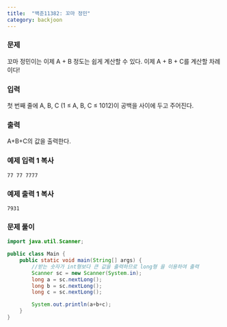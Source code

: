 ```yaml
---
title:  "백준11382: 꼬마 정민"
category: backjoon
---
```




### 문제

꼬마 정민이는 이제 A + B 정도는 쉽게 계산할 수 있다. 이제 A + B + C를 계산할 차례이다!

### 입력

첫 번째 줄에 A, B, C (1 ≤ A, B, C ≤ 1012)이 공백을 사이에 두고 주어진다.

### 출력

A+B+C의 값을 출력한다.

### 예제 입력 1 복사

```
77 77 7777
```

### 예제 출력 1 복사

```
7931
```



### 문제 풀이

```java
import java.util.Scanner;

public class Main {
    public static void main(String[] args) {
        //받는 숫자가 int형보다 큰 값을 출력하므로 long형 을 이용하여 출력
        Scanner sc = new Scanner(System.in);
        long a = sc.nextLong();
        long b = sc.nextLong();
        long c = sc.nextLong();

        System.out.println(a+b+c);
    }
}
```


